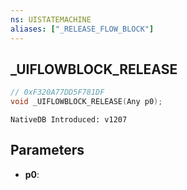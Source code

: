 ```yaml
---
ns: UISTATEMACHINE
aliases: ["_RELEASE_FLOW_BLOCK"]
---
```

## _UIFLOWBLOCK_RELEASE

```c
// 0xF320A77DD5F781DF
void _UIFLOWBLOCK_RELEASE(Any p0);
```

```
NativeDB Introduced: v1207
```

## Parameters
* **p0**:
